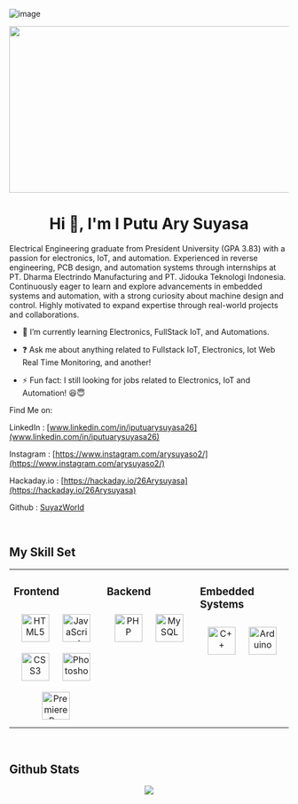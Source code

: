 ![image](https://github.com/user-attachments/assets/407cc88f-b63f-4107-858e-98964406f6e2)<div align="center">
<img src="https://i.pinimg.com/originals/f0/4c/ca/f04ccac8061d4adea445fd23f41c69f7.gif" align="center" height="300" width="600" />
</div>  
  

<h1 align="center">Hi 👋, I'm I Putu Ary Suyasa</h1> 
  


Electrical Engineering graduate from President University (GPA 3.83) with a passion for electronics, IoT, and automation. Experienced in reverse engineering, PCB design, and automation systems through internships at PT. Dharma Electrindo Manufacturing and PT. Jidouka Teknologi Indonesia. Continuously eager to learn and explore advancements in embedded systems and automation, with a strong curiosity about machine design and control. Highly motivated to expand expertise through real-world projects and collaborations.
  
  

- 🌱 I’m currently learning Electronics, FullStack IoT, and Automations.  
  

- ❓ Ask me about anything related to Fullstack IoT, Electronics, Iot Web Real Time Monitoring, and another!  
  

- ⚡ Fun fact: I still looking for jobs related to Electronics, IoT and Automation! 😆😇  
  

Find Me on:  
  

LinkedIn : [www.linkedin.com/in/iputuarysuyasa26](www.linkedin.com/in/iputuarysuyasa26)  
  

Instagram : [https://www.instagram.com/arysuyaso2/](https://www.instagram.com/arysuyaso2/)  
  

Hackaday.io : [https://hackaday.io/26Arysuyasa](https://hackaday.io/26Arysuyasa)  
  

Github : [SuyazWorld](https://github.com/SuyazWorld)  
  

<br/>  


## My Skill Set  
<table><tr><td valign="top" width="33%">



### Frontend  
<div align="center">  
<a href="https://en.wikipedia.org/wiki/HTML5" target="_blank"><img style="margin: 10px" src="https://profilinator.rishav.dev/skills-assets/html5-original-wordmark.svg" alt="HTML5" height="50" /></a>  
<a href="https://www.javascript.com/" target="_blank"><img style="margin: 10px" src="https://profilinator.rishav.dev/skills-assets/javascript-original.svg" alt="JavaScript" height="50" /></a>  
<a href="https://www.w3schools.com/css/" target="_blank"><img style="margin: 10px" src="https://profilinator.rishav.dev/skills-assets/css3-original-wordmark.svg" alt="CSS3" height="50" /></a>  
<a href="https://www.adobe.com/in/products/photoshop.html" target="_blank"><img style="margin: 10px" src="https://profilinator.rishav.dev/skills-assets/photoshop-plain.svg" alt="Photoshop" height="50" /></a>  
<a href="https://www.adobe.com/in/products/premiere.html" target="_blank"><img style="margin: 10px" src="https://profilinator.rishav.dev/skills-assets/adobepremierepro.png" alt="Premiere Pro" height="50" /></a>  
</div>

</td><td valign="top" width="33%">



### Backend  
<div align="center">  
<a href="https://www.php.net/" target="_blank"><img style="margin: 10px" src="https://profilinator.rishav.dev/skills-assets/php-original.svg" alt="PHP" height="50" /></a>  
<a href="https://www.mysql.com/" target="_blank"><img style="margin: 10px" src="https://profilinator.rishav.dev/skills-assets/mysql-original-wordmark.svg" alt="MySQL" height="50" /></a>  
</div>

</td><td valign="top" width="33%">



### Embedded Systems  
<div align="center">  
<a href="https://www.cplusplus.com/" target="_blank"><img style="margin: 10px" src="https://profilinator.rishav.dev/skills-assets/cplusplus-original.svg" alt="C++" height="50" /></a>  
<a href="https://www.arduino.cc/" target="_blank"><img style="margin: 10px" src="https://profilinator.rishav.dev/skills-assets/arduino.png" alt="Arduino" height="50" /></a>  
</div>

</td></tr></table>  

<br/>  


## Github Stats  
<div align="center"><img src="https://github-readme-stats.vercel.app/api?username=SuyazWorld&show_icons=true&count_private=true&hide_border=true" align="center" /></div>  

